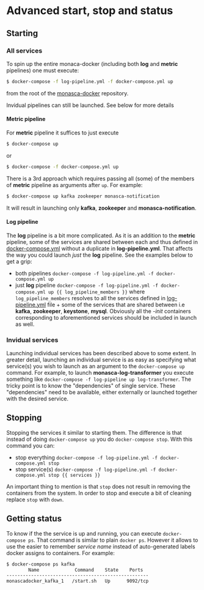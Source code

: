 # Advanced start, stop and status

## Starting

### All services

To spin up the entire monaca-docker (including both **log** and **metric**
pipelines) one must execute:

```sh
$ docker-compose -f log-pipeline.yml -f docker-compose.yml up
```

from the root of the [monasca-docker][1] repository.

Invidual pipelines can still be launched. See below for more details

#### Metric pipeline

For **metric** pipeline it suffices to just execute

```sh
$ docker-compose up
```

or

```sh
$ docker-compose -f docker-compose.yml up
```

There is a 3rd approach which requires passing all (some) of the members of
**metric** pipeline as arguments after ```up```. For example:

```sh
$ docker-compose up kafka zookeeper monasca-notification
```

It will result in launching only **kafka**, **zookeeper** and **monasca-notification**.

#### Log pipeline

The **log** pipeline is a bit more complicated. As it is an addition to the
**metric** pipeline, some of the services are
shared between each and thus defined in [docker-compose.yml](../docker-compose.yml) without a duplicate
in **log-pipeline.yml**. That affects the way you could launch *just* the **log** pipeline. See the
examples below to get a grip:

* both pipelines ```docker-compose -f log-pipeline.yml -f docker-compose.yml up```
* just **log** pipeline ```docker-compose -f log-pipeline.yml -f docker-compose.yml up {{
  log_pipeline_members }}``` where ```log_pipeline_members``` resolves to all the services defined in
  [log-pipeline.yml](../log-pipeline.yml) file + some of the services that are
  shared between i.e **kafka**, **zookeeper**, **keystone**, **mysql**. Obviously all the *-init*
  containers corresponding to aforementioned services should be included in launch as well.

### Invidual services

Launching individual services has been described above to some extent. In greater detail, launching an
individual service is as easy as specifying what service(s) you wish to launch as an argument to the
```docker-compose up``` command. For example, to launch **monasca-log-transformer** you execute
something like ```docker-compose -f log-pipeline up log-transformer```. The tricky point is to know
the "dependencies" of single service. These "dependencies" need to be available, either externally or
launched together with the desired service.

## Stopping

Stopping the services it similar to starting them. The difference is that instead of doing
```docker-compose up``` you do ```docker-compose stop```. With this command you can:

* stop everything ```docker-compose -f log-pipeline.yml -f docker-compose.yml stop```
* stop service(s) ```docker-compose -f log-pipeline.yml -f docker-compose.yml stop {{ services }}```

An important thing to mention is that ```stop``` does not result in removing the containers from the
system. In order to stop and execute a bit of cleaning replace ```stop``` with ```down```.

## Getting status

To know if the the service is up and running, you can execute ```docker-compose ps```. That command is
similar to plain ```docker ps```. However it allows to use the easier to remember *service name* instead of
auto-generated labels docker assigns to containers. For example:

```sh
$ docker-compose ps kafka
        Name             Command    State    Ports
----------------------------------------------------
monascadocker_kafka_1   /start.sh   Up      9092/tcp
```

[1]: [https://github.com/monasca/monasca-docker]
